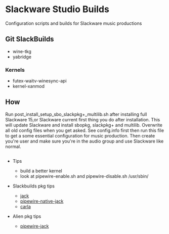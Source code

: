 # Slackware Studio Builds

Configuration scripts and builds for Slackware music productions

## Git SlackBuilds

* wine-tkg
* yabridge

### Kernels

* futex-waitv-winesync-api
* kernel-xanmod

## How

Run post_install_setup_sbo_slackpkg+_multilib.sh after installing full
Slackware 15,or Slackware current first thing you do after installation.
This will update Slackware and install sbopkg, slackpkg+ and multilib.
Overwrite all old config files when you get asked.
See config.info first then run this file to get a some essential configuration
for music production. Then create you're user and make sure you're in the audio
group and use Slackware like normal.

## 

* Tips
  * build a better kernel
  * look at pipewire-enable.sh and pipewire-disable.sh /usr/sbin/

* Slackbuilds pkg tips
  * [jack](https://slackbuilds.org/repository/15.0/audio/jack/)
  * [pipewire-native-jack](https://slackbuilds.org/repository/15.0/audio/pipewire-native-jack/)
  * [carla](https://slackbuilds.org/repository/15.0/audio/carla/)

* Alien pkg tips
  * [pipewire-jack](http://www.slackware.com/~alien/slackbuilds/pipewire-jack/)
